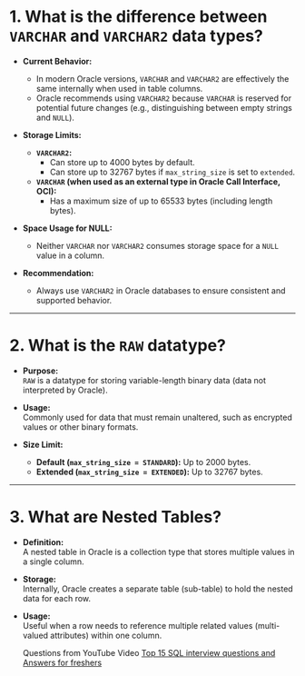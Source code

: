 # 1. What is the difference between `VARCHAR` and `VARCHAR2` data types?

- **Current Behavior:**
   - In modern Oracle versions, `VARCHAR` and `VARCHAR2` are effectively the same internally when used in table columns.
   - Oracle recommends using `VARCHAR2` because `VARCHAR` is reserved for potential future changes (e.g., distinguishing between empty strings and `NULL`).

- **Storage Limits:**
   - **`VARCHAR2`:**
     - Can store up to 4000 bytes by default.
     - Can store up to 32767 bytes if `max_string_size` is set to `extended`.
   - **`VARCHAR` (when used as an external type in Oracle Call Interface, OCI):**
     - Has a maximum size of up to 65533 bytes (including length bytes).

- **Space Usage for NULL:**
   - Neither `VARCHAR` nor `VARCHAR2` consumes storage space for a `NULL` value in a column.

- **Recommendation:**
   - Always use `VARCHAR2` in Oracle databases to ensure consistent and supported behavior.

---

# 2. What is the `RAW` datatype?

- **Purpose:**  
  `RAW` is a datatype for storing variable-length binary data (data not interpreted by Oracle).

- **Usage:**  
  Commonly used for data that must remain unaltered, such as encrypted values or other binary formats.

- **Size Limit:**
  - **Default (`max_string_size = STANDARD`):** Up to 2000 bytes.
  - **Extended (`max_string_size = EXTENDED`):** Up to 32767 bytes.

---

# 3. What are Nested Tables?

- **Definition:**  
  A nested table in Oracle is a collection type that stores multiple values in a single column.

- **Storage:**  
  Internally, Oracle creates a separate table (sub-table) to hold the nested data for each row.

- **Usage:**  
  Useful when a row needs to reference multiple related values (multi-valued attributes) within one column.

  Questions from YouTube Video [Top 15 SQL interview questions and Answers for freshers](https://www.youtube.com/watch?v=mQ5Bruog9cI&ab_channel=TechDBA_Future)   

